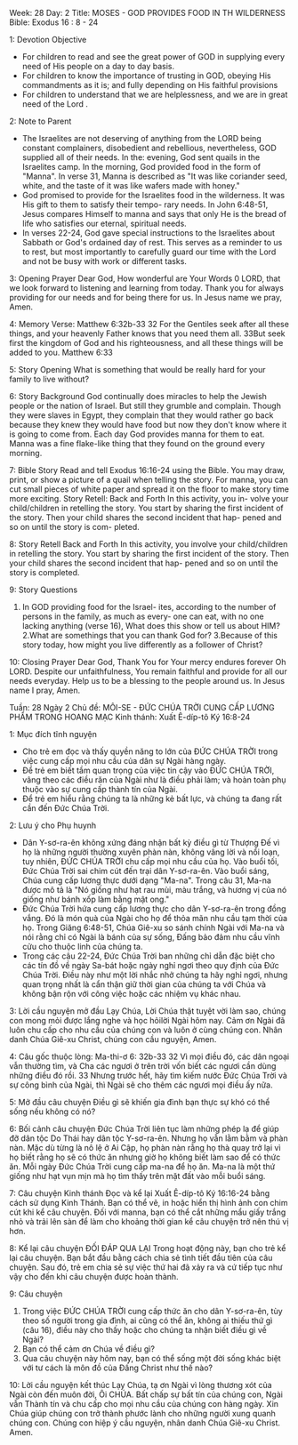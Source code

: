 Week: 28
Day: 2
Title: MOSES -  GOD PROVIDES FOOD IN TH WILDERNESS
Bible: Exodus 16 : 8 - 24

1: Devotion Objective
- For children to read and see the great power of GOD in supplying every need of His people on a day to day basis.
- For children to know the importance of trusting in GOD, obeying His commandments as it is; and fully depending on His faithful provisions 
- For children to understand that we are helplessness, and we are in great need of the Lord .

2: Note to Parent
- The Israelites are not deserving of anything from the LORD being constant complainers, disobedient and rebellious, nevertheless, GOD supplied all of their needs. In the: evening, God sent quails in the Israelites camp. In the morning, God provided food in the form of "Manna". In verse 31, Manna is described as "It was like coriander seed, white, and the taste of it was like wafers made with honey." 
- God promised to provide for the Israelites food in the wilderness. It was His gift to them to satisfy their tempo- rary needs. In John 6:48-51, Jesus compares Himself to manna and says that only He is the bread of life who satisfies our eternal, spiritual needs. 
- In verses 22-24, God gave special instructions to the Israelites about Sabbath or God's ordained day of rest. This serves as a reminder to us to rest, but most importantly to carefully guard our time with the Lord and not be busy with work or different tasks.

3: Opening Prayer
Dear God, How wonderful are Your Words 0 LORD, that we look forward to listening and learning from today. Thank you for always providing for our needs and for being there for us. In Jesus name we pray, Amen.

4: Memory Verse:
Matthew 6:32b-33 32 For the Gentiles seek after all these things, and your heavenly Father knows that you need them all. 33But seek first the kingdom of God and his righteousness, and all these things will be added to you. Matthew 6:33

5: Story Opening
What is something that would be really hard for your family to live without?

6: Story Background
God continually does miracles to help the Jewish people or the nation of Israel. But still they grumble and complain. Though they were slaves in Egypt, they complain that they would rather go back because they knew they would have food but now they don't know where it is going to come from. Each day God provides manna for them to eat. Manna was a fine flake-like thing that they found on the ground every morning.

7: Bible Story
 Read and tell Exodus 16:16-24 using the Bible. You may draw, print, or show a picture of a quail when telling the story. For manna, you can cut small pieces of white paper and spread it on the floor to make story time more exciting. Story Retell: Back and Forth In this activity, you in- volve your child/children in retelling the story. You start by sharing the first incident of the story. Then your child shares the second incident that hap- pened and so on until the story is com- pleted.

8: Story Retell
Back and Forth 
In this activity, you involve your child/children in retelling the story. You start by sharing the first incident of the story. Then your child shares the second incident that hap- pened and so on until the story is completed.

9: Story Questions
1. In GOD providing food for the Israel- ites, according to the number of persons in the family, as much as every- one can eat, with no one lacking anything (verse 16), What does this show or tell us about HIM? 
2.What are somethings that you can thank God for? 
3.Because of this story today, how might you live differently as a follower of Christ?

10: Closing Prayer
Dear God, Thank You for Your mercy endures forever Oh LORD. Despite our unfaithfulness, You remain faithful and provide for all our needs everyday. Help us to be a blessing to the people around us. In Jesus name I pray, Amen.


Tuần: 28
Ngày 2
Chủ đề: MÔI-SE - ĐỨC CHÚA TRỜI CUNG CẤP LƯƠNG PHẨM TRONG HOANG MẠC
Kinh thánh: Xuất Ê-díp-tô Ký 16:8-24

1: Mục đích tĩnh nguyện
- Cho trẻ em đọc và thấy quyền năng to lớn của ĐỨC CHÚA TRỜI trong việc cung cấp mọi nhu cầu của dân sự Ngài hàng ngày.
- Để trẻ em biết tầm quan trọng của việc tin cậy vào ĐỨC CHÚA TRỜI, vâng theo các điều răn của Ngài như là điều phải làm; và hoàn toàn phụ thuộc vào sự cung cấp thành tín của Ngài.
- Để trẻ em hiểu rằng chúng ta là những kẻ bất lực, và chúng ta đang rất cần đến Đức Chúa Trời.

2: Lưu ý cho Phụ huynh
- Dân Y-sơ-ra-ên không xứng đáng nhận bất kỳ điều gì từ Thượng Đế vì họ là những người thường xuyên phàn nàn, không vâng lời và nổi loạn, tuy nhiên, ĐỨC CHÚA TRỜI chu cấp mọi nhu cầu của họ. Vào buổi tối, Đức Chúa Trời sai chim cút đến trại dân Y-sơ-ra-ên. Vào buổi sáng, Chúa cung cấp lương thực dưới dạng "Ma-na". Trong câu 31, Ma-na được mô tả là "Nó giống như hạt rau mùi, màu trắng, và hương vị của nó giống như bánh xốp làm bằng mật ong."
- Đức Chúa Trời hứa cung cấp lương thực cho dân Y-sơ-ra-ên trong đồng vắng. Đó là món quà của Ngài cho họ để thỏa mãn nhu cầu tạm thời của họ. Trong Giăng 6:48-51, Chúa Giê-xu so sánh chính Ngài với Ma-na và nói rằng chỉ có Ngài là bánh của sự sống, Đấng bảo đảm nhu cầu vĩnh cửu cho thuộc linh của chúng ta.
- Trong các câu 22-24, Đức Chúa Trời ban những chỉ dẫn đặc biệt cho các tín đồ về ngày Sa-bát hoặc ngày nghỉ ngơi theo quy định của Đức Chúa Trời. Điều này như một lời nhắc nhở chúng ta hãy nghỉ ngơi, nhưng quan trọng nhất là cẩn thận giữ thời gian của chúng ta với Chúa và không bận rộn với công việc hoặc các nhiệm vụ khác nhau.

3: Lời cầu nguyện mở đầu
Lạy Chúa, Lời Chúa thật tuyệt vời làm sao, chúng con mong mỏi được lắng nghe và học hỏilời Ngài hôm nay. Cảm ơn Ngài đã luôn chu cấp cho nhu cầu của chúng con và luôn ở cùng chúng con. Nhân danh Chúa Giê-xu Christ, chúng con cầu nguyện, Amen.

4: Câu gốc thuộc lòng:
 Ma-thi-ơ 6: 32b-33
32 Vì mọi điều đó, các dân ngoại vẫn thường tìm, và Cha các ngươi ở trên trời vốn biết các ngươi cần dùng những điều đó rồi. 33 Nhưng trước hết, hãy tìm kiếm nước Đức Chúa Trời và sự công bình của Ngài, thì Ngài sẽ cho thêm các ngươi mọi điều ấy nữa.

5: Mở đầu câu chuyện
Điều gì sẽ khiến gia đình bạn thực sự khó có thể sống nếu không có nó?

6: Bối cảnh câu chuyện
Đức Chúa Trời liên tục làm những phép lạ để giúp đỡ dân tộc Do Thái hay dân tộc Y-sơ-ra-ên. Nhưng họ vẫn lằm bằm và phàn nàn. Mặc dù từng là nô lệ ở Ai Cập, họ phàn nàn rằng họ thà quay trở lại vì họ biết rằng họ sẽ có thức ăn nhưng giờ họ không biết làm sao để có thức ăn. Mỗi ngày Đức Chúa Trời cung cấp ma-na để họ ăn. Ma-na là một thứ giống như hạt vụn mịn mà họ tìm thấy trên mặt đất vào mỗi buổi sáng.

7: Câu chuyện Kinh thánh
 Đọc và kể lại Xuất Ê-díp-tô Ký 16:16-24 bằng cách sử dụng Kinh Thánh. Bạn có thể vẽ, in hoặc hiển thị hình ảnh con chim cút khi kể câu chuyện. Đối với manna, bạn có thể cắt những mẩu giấy trắng nhỏ và trải lên sàn để làm cho khoảng thời gian kể câu chuyện trở nên thú vị hơn.

8: Kể lại câu chuyện
ĐỐI ĐÁP QUA LẠI
Trong hoạt động này, bạn cho trẻ kể lại câu chuyện. Bạn bắt đầu bằng cách chia sẻ tình tiết đầu tiên của câu chuyện. Sau đó, trẻ em chia sẻ sự việc thứ hai đã xảy ra và cứ tiếp tục như vậy cho đến khi câu chuyện được hoàn thành.

9: Câu chuyện
1. Trong việc ĐỨC CHÚA TRỜI cung cấp thức ăn cho dân Y-sơ-ra-ên, tùy theo số người trong gia đình, ai cũng có thể ăn, không ai thiếu thứ gì (câu 16), điều này cho thấy hoặc cho chúng ta nhận biết điều gì về Ngài?
2. Bạn có thể cảm ơn Chúa về điều gì?
3. Qua câu chuyện này hôm nay, bạn có thể sống một đời sống khác biệt với tư cách là môn đồ của Đấng Christ như thế nào?

10: Lời cầu nguyện kết thúc
Lạy Chúa, tạ ơn Ngài vì lòng thương xót của Ngài còn đến muôn đời, Ôi CHÚA. Bất chấp sự bất tín của chúng con, Ngài vẫn Thành tín và chu cấp cho mọi nhu cầu của chúng con hàng ngày. Xin Chúa giúp chúng con trở thành phước lành cho những người xung quanh chúng con. Chúng con hiệp ý cầu nguyện, nhân danh Chúa Giê-xu Christ.  Amen.